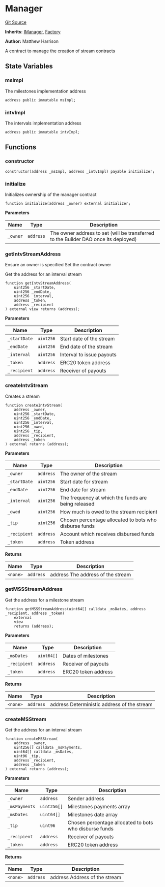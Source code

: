 # Manager
[Git Source](https://github.com/daokitchen/nouns-stream/blob/c3b52a7ea0bf77a05c09aab9730867448a5dfdc7/src/manager/Manager.sol)

**Inherits:**
[IManager](/src/manager/interfaces/IManager.sol/contract.IManager.md), [Factory](/src/lib/Factory.sol/contract.Factory.md)

**Author:**
Matthew Harrison

A contract to manage the creation of stream contracts


## State Variables
### msImpl
The milestones implementation address


```solidity
address public immutable msImpl;
```


### intvImpl
The intervals implementation address


```solidity
address public immutable intvImpl;
```


## Functions
### constructor


```solidity
constructor(address _msImpl, address _intvImpl) payable initializer;
```

### initialize

Initializes ownership of the manager contract


```solidity
function initialize(address _owner) external initializer;
```
**Parameters**

|Name|Type|Description|
|----|----|-----------|
|`_owner`|`address`|The owner address to set (will be transferred to the Builder DAO once its deployed)|


### getIntvStreamAddress

Ensure an owner is specified
Set the contract owner

Get the address for an interval stream


```solidity
function getIntvStreamAddress(
    uint256 _startDate,
    uint256 _endDate,
    uint256 _interval,
    address _token,
    address _recipient
) external view returns (address);
```
**Parameters**

|Name|Type|Description|
|----|----|-----------|
|`_startDate`|`uint256`| Start date of the stream|
|`_endDate`|`uint256`|   End date of the stream|
|`_interval`|`uint256`|  Interval to issue payouts|
|`_token`|`address`|     ERC20 token address|
|`_recipient`|`address`| Receiver of payouts|


### createIntvStream

Creates a stream


```solidity
function createIntvStream(
    address _owner,
    uint256 _startDate,
    uint256 _endDate,
    uint256 _interval,
    uint256 _owed,
    uint256 _tip,
    address _recipient,
    address _token
) external returns (address);
```
**Parameters**

|Name|Type|Description|
|----|----|-----------|
|`_owner`|`address`|The owner of the stream|
|`_startDate`|`uint256`|Start date for stream|
|`_endDate`|`uint256`|End date for stream|
|`_interval`|`uint256`|The frequency at which the funds are being released|
|`_owed`|`uint256`|How much is owed to the stream recipient|
|`_tip`|`uint256`|Chosen percentage allocated to bots who disburse funds|
|`_recipient`|`address`|Account which receives disbursed funds|
|`_token`|`address`|Token address|

**Returns**

|Name|Type|Description|
|----|----|-----------|
|`<none>`|`address`|address The address of the stream|


### getMSSStreamAddress

Get the address for a milestone stream


```solidity
function getMSSStreamAddress(uint64[] calldata _msDates, address _recipient, address _token)
    external
    view
    returns (address);
```
**Parameters**

|Name|Type|Description|
|----|----|-----------|
|`_msDates`|`uint64[]`|   Dates of milestones|
|`_recipient`|`address`|  Receiver of payouts|
|`_token`|`address`|     ERC20 token address|

**Returns**

|Name|Type|Description|
|----|----|-----------|
|`<none>`|`address`|address     Deterministic address of the stream|


### createMSStream

Get the address for an interval stream


```solidity
function createMSStream(
    address _owner,
    uint256[] calldata _msPayments,
    uint64[] calldata _msDates,
    uint96 _tip,
    address _recipient,
    address _token
) external returns (address);
```
**Parameters**

|Name|Type|Description|
|----|----|-----------|
|`_owner`|`address`|     Sender address|
|`_msPayments`|`uint256[]`|Milestones payments array|
|`_msDates`|`uint64[]`|   Milestones date array|
|`_tip`|`uint96`|       Chosen percentage allocated to bots who disburse funds|
|`_recipient`|`address`| Receiver of payouts|
|`_token`|`address`|     ERC20 token address|

**Returns**

|Name|Type|Description|
|----|----|-----------|
|`<none>`|`address`|address     Address of the stream|


